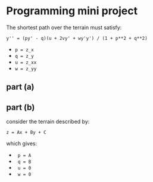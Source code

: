 # Programming mini project

The shortest path over the terrain must satisfy:

    y'' = (py' - q)(u + 2vy' + wy'y') / (1 + p**2 + q**2) 

* `p = z_x`
* `q = z_y`
* `u = z_xx`
* `w = z_yy`


## part (a)

## part (b)

 consider the terrain described by:
    
    z = Ax + By + C

which gives:
* ` p = A`
* ` q = B`
* ` u = 0`
* ` w = 0`


